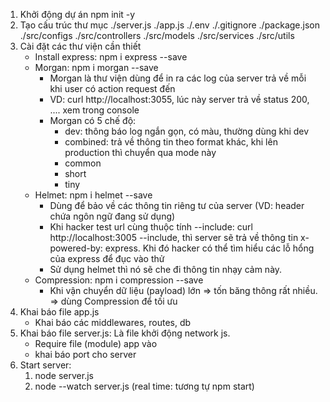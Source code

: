 1. Khởi động dự án
   npm init -y
2. Tạo cấu trúc thư mục
   ./server.js
   ./app.js
   ./.env
   ./.gitignore
   ./package.json
   ./src/configs
   ./src/controllers
   ./src/models
   ./src/services
   ./src/utils
3. Cài đặt các thư viện cần thiết
    - Install express: npm i express --save
    - Morgan: npm i morgan --save
      - Morgan là thư viện dùng để in ra các log của server trả về mỗi khi user có action request đến
      - VD: curl http://localhost:3055, lúc này server trả về status 200, .... xem trong console
      - Morgan có 5 chế độ: 
        - dev: thông báo log ngắn gọn, có màu, thường dùng khi dev
        - combined: trả về thông tin theo format khác, khi lên production thì chuyển qua mode này
        - common
        - short
        - tiny
    - Helmet: npm i helmet --save
      - Dùng để bảo về các thông tin riêng tư của server (VD: header chứa ngôn ngữ đang sử dụng)
      - Khi hacker test url cùng thuộc tính --include: curl http://localhost:3005 --include, 
      thì server sẽ trả về thông tin x-powered-by: express. Khi đó hacker có thể tìm hiểu các lỗ hổng của express để đục vào thử 
      - Sử dụng helmet thì nó sẽ che đi thông tin nhạy cảm này.
    - Compression: npm i compression --save
      - Khi vận chuyển dữ liệu (payload) lớn => tốn băng thông rất nhiều. => dùng Compression để tối ưu 
4. Khai báo file app.js
    - Khai báo các middlewares, routes, db
5. Khai báo file server.js: Là file khởi động network js. 
    - Require file (module) app vào
    - khai báo port cho server
6. Start server:
   1. node server.js
   2. node --watch server.js (real time: tương tự npm start)